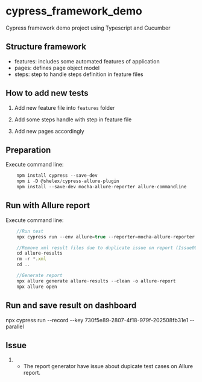 # cypress_framework_demo

Cypress framework demo project using Typescript and Cucumber

## Structure framework

- features: includes some automated features of application
- pages: defines page object model
- steps: step to handle steps definition in feature files

## How to add new tests

1. Add new feature file into `features` folder

2. Add some steps handle with step in feature file

3. Add new pages accordingly

## Preparation

Execute command line:

```js
    npm install cypress --save-dev
    npm i -D @shelex/cypress-allure-plugin
    npm install --save-dev mocha-allure-reporter allure-commandline
```

## Run with Allure report

Execute command line:

```js
    //Run test
    npx cypress run --env allure=true --reporter=mocha-allure-reporter

    //Remove xml result files due to duplicate issue on report (Issue001)
    cd allure-results
    rm -r *.xml
    cd ..

    //Generate report
    npx allure generate allure-results --clean -o allure-report
    npx allure open
```

## Run and save result on dashboard

npx cypress run --record --key 730f5e89-2807-4f18-979f-202508fb31e1 --parallel

## Issue

1.  - The report generator have issue about dupicate test cases on Allure report.